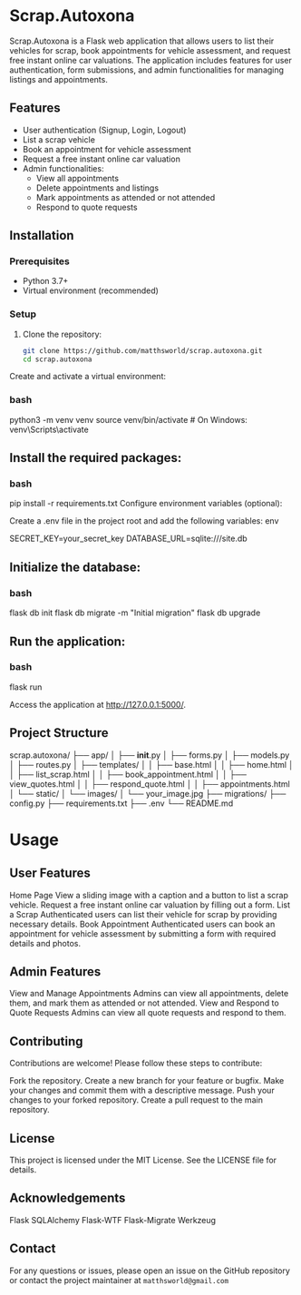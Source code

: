# Scrap.Autoxona

Scrap.Autoxona is a Flask web application that allows users to list their vehicles for scrap, book appointments for vehicle assessment, and request free instant online car valuations. The application includes features for user authentication, form submissions, and admin functionalities for managing listings and appointments.

## Features

- User authentication (Signup, Login, Logout)
- List a scrap vehicle
- Book an appointment for vehicle assessment
- Request a free instant online car valuation
- Admin functionalities:
  - View all appointments
  - Delete appointments and listings
  - Mark appointments as attended or not attended
  - Respond to quote requests

## Installation

### Prerequisites

- Python 3.7+
- Virtual environment (recommended)

### Setup

1. Clone the repository:
   ```bash
   git clone https://github.com/matthsworld/scrap.autoxona.git
   cd scrap.autoxona

Create and activate a virtual environment:

### bash
python3 -m venv venv
source venv/bin/activate  # On Windows: venv\Scripts\activate

## Install the required packages:

### bash

pip install -r requirements.txt
Configure environment variables (optional):

Create a .env file in the project root and add the following variables:
env

SECRET_KEY=your_secret_key
DATABASE_URL=sqlite:///site.db

## Initialize the database:

### bash
flask db init
flask db migrate -m "Initial migration"
flask db upgrade

## Run the application:

### bash
flask run

Access the application at http://127.0.0.1:5000/.

## Project Structure

scrap.autoxona/
├── app/
│   ├── __init__.py
│   ├── forms.py
│   ├── models.py
│   ├── routes.py
│   ├── templates/
│   │   ├── base.html
│   │   ├── home.html
│   │   ├── list_scrap.html
│   │   ├── book_appointment.html
│   │   ├── view_quotes.html
│   │   ├── respond_quote.html
│   │   ├── appointments.html
│   └── static/
│       └── images/
│           └── your_image.jpg
├── migrations/
├── config.py
├── requirements.txt
├── .env
└── README.md

# Usage
## User Features

Home Page
View a sliding image with a caption and a button to list a scrap vehicle.
Request a free instant online car valuation by filling out a form.
List a Scrap
Authenticated users can list their vehicle for scrap by providing necessary details.
Book Appointment
Authenticated users can book an appointment for vehicle assessment by submitting a form with required details and photos.

## Admin Features
View and Manage Appointments
Admins can view all appointments, delete them, and mark them as attended or not attended.
View and Respond to Quote Requests
Admins can view all quote requests and respond to them.

## Contributing
Contributions are welcome! Please follow these steps to contribute:

Fork the repository.
Create a new branch for your feature or bugfix.
Make your changes and commit them with a descriptive message.
Push your changes to your forked repository.
Create a pull request to the main repository.

## License

This project is licensed under the MIT License. See the LICENSE file for details.

## Acknowledgements

Flask
SQLAlchemy
Flask-WTF
Flask-Migrate
Werkzeug

## Contact

For any questions or issues, please open an issue on the GitHub repository or contact the project maintainer at `matthsworld@gmail.com`